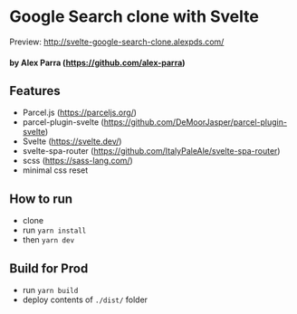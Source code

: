 # Google Search clone with Svelte

Preview: http://svelte-google-search-clone.alexpds.com/

#### by Alex Parra (https://github.com/alex-parra)

## Features
- Parcel.js (https://parceljs.org/)
- parcel-plugin-svelte (https://github.com/DeMoorJasper/parcel-plugin-svelte)
- Svelte (https://svelte.dev/)
- svelte-spa-router (https://github.com/ItalyPaleAle/svelte-spa-router)
- scss (https://sass-lang.com/)
- minimal css reset

## How to run
- clone
- run `yarn install` 
- then `yarn dev`

## Build for Prod
- run `yarn build`
- deploy contents of `./dist/` folder
